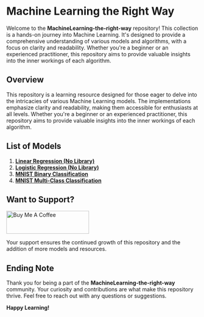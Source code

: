 # Machine Learning the Right Way

Welcome to the **MachineLearning-the-right-way** repository! This collection is a hands-on journey into Machine Learning. It's designed to provide a comprehensive understanding of various models and algorithms, with a focus on clarity and readability. Whether you're a beginner or an experienced practitioner, this repository aims to provide valuable insights into the inner workings of each algorithm.

## Overview

This repository is a learning resource designed for those eager to delve into the intricacies of various Machine Learning models. The implementations emphasize clarity and readability, making them accessible for enthusiasts at all levels. Whether you're a beginner or an experienced practitioner, this repository aims to provide valuable insights into the inner workings of each algorithm.

## List of Models

1. [**Linear Regression (No Library)**](https://github.com/UsamaKashif/MachineLearning-the-right-way/tree/main/01-%20LinearRegression%20no%20library)
2. [**Logistic Regression (No Library)**](https://github.com/UsamaKashif/MachineLearning-the-right-way/tree/main/02-%20LogisticRegression%20no%20library)
3. [**MNIST Binary Classification**](https://github.com/UsamaKashif/MachineLearning-the-right-way/tree/main/03-%20MNIST%20Binary%20Classification)
4. [**MNIST Multi-Class Classification**](https://github.com/UsamaKashif/MachineLearning-the-right-way/tree/main/04-%20MNIST%20Multi%20Class%20Classification)

## Want to Support?

<a href="https://www.buymeacoffee.com/usamaKashif" target="_blank"><img src="https://cdn.buymeacoffee.com/buttons/v2/default-yellow.png" alt="Buy Me A Coffee" style="height: 60px !important;width: 217px !important;" ></a>

Your support ensures the continued growth of this repository and the addition of more models and resources.

## Ending Note

Thank you for being a part of the **MachineLearning-the-right-way** community. Your curiosity and contributions are what make this repository thrive. Feel free to reach out with any questions or suggestions.

**Happy Learning!**
